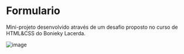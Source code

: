 # Formulario
 Mini-projeto desenvolvido através de um desafio proposto no curso de HTML&CSS do Bonieky Lacerda.
 
 ![image](https://user-images.githubusercontent.com/89669208/198577322-5e44f38c-30df-4829-96bf-8e20ecb1a96a.png)

